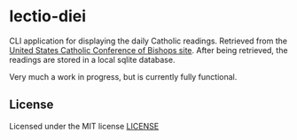 # lectio-diei

CLI application for displaying the daily Catholic readings. Retrieved from the [United States Catholic Conference of Bishops site](https://bible.usccb.org/). After being retrieved, the readings are stored in a local sqlite database.

Very much a work in progress, but is currently fully functional.

## License

Licensed under the MIT license [LICENSE](LICENSE)
